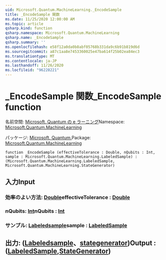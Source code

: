 ```yaml
---
uid: Microsoft.Quantum.MachineLearning._EncodeSample
title: _EncodeSample 関数
ms.date: 11/25/2020 12:00:00 AM
ms.topic: article
qsharp.kind: function
qsharp.namespace: Microsoft.Quantum.MachineLearning
qsharp.name: _EncodeSample
qsharp.summary: ''
ms.openlocfilehash: e58f12a0da0b8abf05768b331da9c6b91b819d6d
ms.sourcegitcommit: a87c1aa8e7453360025e47ba614f25b02ea84ec3
ms.translationtype: MT
ms.contentlocale: ja-JP
ms.lasthandoff: 11/26/2020
ms.locfileid: "96228221"
---
```

# <a name="_encodesample-function"></a><span data-ttu-id="ed3ab-102">_EncodeSample 関数</span><span class="sxs-lookup"><span data-stu-id="ed3ab-102">_EncodeSample function</span></span>

<span data-ttu-id="ed3ab-103">名前空間: [Microsoft. Quantum の e ラーニング](xref:Microsoft.Quantum.MachineLearning)</span><span class="sxs-lookup"><span data-stu-id="ed3ab-103">Namespace: [Microsoft.Quantum.MachineLearning](xref:Microsoft.Quantum.MachineLearning)</span></span>

<span data-ttu-id="ed3ab-104">パッケージ: [Microsoft. Quantum.](https://nuget.org/packages/Microsoft.Quantum.MachineLearning)</span><span class="sxs-lookup"><span data-stu-id="ed3ab-104">Package: [Microsoft.Quantum.MachineLearning](https://nuget.org/packages/Microsoft.Quantum.MachineLearning)</span></span>




```qsharp
function _EncodeSample (effectiveTolerance : Double, nQubits : Int, sample : Microsoft.Quantum.MachineLearning.LabeledSample) : (Microsoft.Quantum.MachineLearning.LabeledSample, Microsoft.Quantum.MachineLearning.StateGenerator)
```


## <a name="input"></a><span data-ttu-id="ed3ab-105">入力</span><span class="sxs-lookup"><span data-stu-id="ed3ab-105">Input</span></span>

### <a name="effectivetolerance--double"></a><span data-ttu-id="ed3ab-106">効率のよい方法: [Double](xref:microsoft.quantum.lang-ref.double)</span><span class="sxs-lookup"><span data-stu-id="ed3ab-106">effectiveTolerance : [Double](xref:microsoft.quantum.lang-ref.double)</span></span>




### <a name="nqubits--int"></a><span data-ttu-id="ed3ab-107">nQubits: [Int](xref:microsoft.quantum.lang-ref.int)</span><span class="sxs-lookup"><span data-stu-id="ed3ab-107">nQubits : [Int](xref:microsoft.quantum.lang-ref.int)</span></span>




### <a name="sample--labeledsample"></a><span data-ttu-id="ed3ab-108">サンプル: [Labeledsample](xref:Microsoft.Quantum.MachineLearning.LabeledSample)</span><span class="sxs-lookup"><span data-stu-id="ed3ab-108">sample : [LabeledSample](xref:Microsoft.Quantum.MachineLearning.LabeledSample)</span></span>





## <a name="output--labeledsamplestategenerator"></a><span data-ttu-id="ed3ab-109">出力: ([Labeledsample](xref:Microsoft.Quantum.MachineLearning.LabeledSample)、[stategenerator](xref:Microsoft.Quantum.MachineLearning.StateGenerator))</span><span class="sxs-lookup"><span data-stu-id="ed3ab-109">Output : ([LabeledSample](xref:Microsoft.Quantum.MachineLearning.LabeledSample),[StateGenerator](xref:Microsoft.Quantum.MachineLearning.StateGenerator))</span></span>

